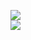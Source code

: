 [![](https://img.shields.io/badge/Made%20With-Github%20Spray-lightgrey.svg?style=for-the-badge&logo=github)](https://github.com/Annihil/github-spray#20768)  
[![](https://i.imgur.com/2DrTn0Z.gif)](https://github.com/Annihil/github-spray)